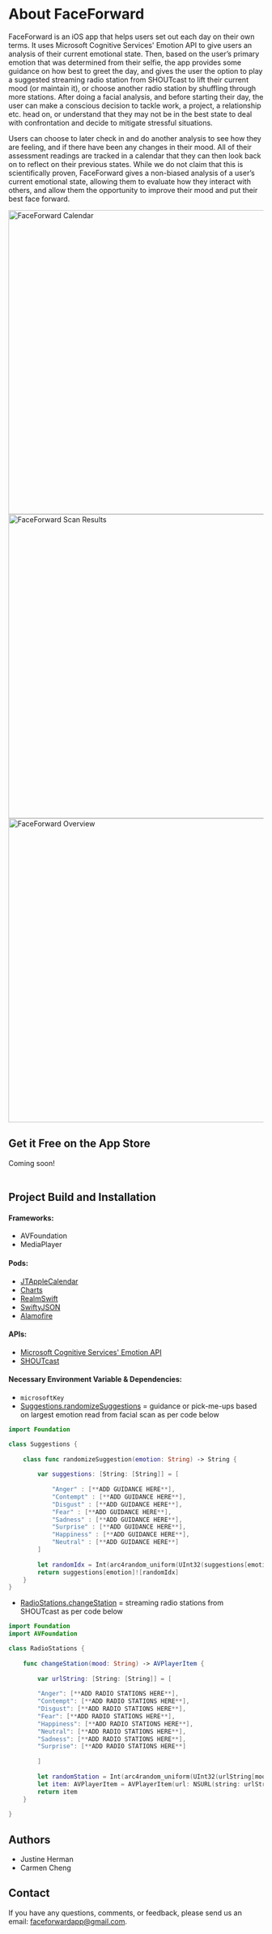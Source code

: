 # About FaceForward
FaceForward is an iOS app that helps users set out each day on their own terms. It uses Microsoft Cognitive Services' Emotion API to give users an analysis of their current emotional state. Then, based on the user’s primary emotion that was determined from their selfie, the app provides some guidance on how best to greet the day, and gives the user the option to play a suggested streaming radio station from SHOUTcast to lift their current mood (or maintain it), or choose another radio station by shuffling through more stations. After doing a facial analysis, and before starting their day, the user can make a conscious decision to tackle work, a project, a relationship etc. head on, or understand that they may not be in the best state to deal with confrontation and decide to mitigate stressful situations.

Users can choose to later check in and do another analysis to see how they are feeling, and if there have been any changes in their mood. All of their assessment readings are tracked in a calendar that they can then look back on to reflect on their previous states. While we do not claim that this is scientifically proven, FaceForward gives a non-biased analysis of a user’s current emotional state, allowing them to evaluate how they interact with others, and allow them the opportunity to improve their mood and put their best face forward. 

<img src="http://i.imgur.com/vfRY6tk.png" alt="FaceForward Calendar" style="height: 600px;"/>

<img src="http://i.imgur.com/TKJezGE.jpg" alt="FaceForward Scan Results" style="height: 600px;"/>

<img src="http://i.imgur.com/1HSsHJO.png" alt="FaceForward Overview" style="height: 600px;"/>

## Get it Free on the App Store
Coming soon! 
<br>
<br>

## Project Build and Installation

#### Frameworks:
+ AVFoundation
+ MediaPlayer

#### Pods:
+ [JTAppleCalendar](https://cocoapods.org/pods/JTAppleCalendar)
+ [Charts](https://cocoapods.org/pods/charts)
+ [RealmSwift](https://cocoapods.org/pods/Realm)
+ [SwiftyJSON](https://cocoapods.org/pods/SwiftyJSON)
+ [Alamofire](https://cocoapods.org/pods/Alamofire)

#### APIs:
+ [Microsoft Cognitive Services' Emotion API](https://www.microsoft.com/cognitive-services/en-us/emotion-api)
+ [SHOUTcast](https://www.shoutcast.com/)

#### Necessary Environment Variable & Dependencies:
+ `microsoftKey`
+ [Suggestions.randomizeSuggestions](../master/FaceForward/SuggestionsViewController.swift) = guidance or pick-me-ups based on largest emotion read from facial scan as per code below

```swift
import Foundation

class Suggestions {
    
    class func randomizeSuggestion(emotion: String) -> String {
        
        var suggestions: [String: [String]] = [
            
            "Anger" : [**ADD GUIDANCE HERE**],
            "Contempt" : [**ADD GUIDANCE HERE**],
            "Disgust" : [**ADD GUIDANCE HERE**],
            "Fear" : [**ADD GUIDANCE HERE**],
            "Sadness" : [**ADD GUIDANCE HERE**],
            "Surprise" : [**ADD GUIDANCE HERE**],
            "Happiness" : [**ADD GUIDANCE HERE**],
            "Neutral" : [**ADD GUIDANCE HERE**]
        ]
        
        let randomIdx = Int(arc4random_uniform(UInt32(suggestions[emotion]!.count)))
        return suggestions[emotion]![randomIdx]
    }
}
```
+ [RadioStations.changeStation](../master/FaceForward/RadioPlayer.swift) = streaming radio stations from SHOUTcast as per code below

```swift
import Foundation
import AVFoundation

class RadioStations {
    
    func changeStation(mood: String) -> AVPlayerItem {
        
        var urlString: [String: [String]] = [
        
        "Anger": [**ADD RADIO STATIONS HERE**],
        "Contempt": [**ADD RADIO STATIONS HERE**],
        "Disgust": [**ADD RADIO STATIONS HERE**],
        "Fear": [**ADD RADIO STATIONS HERE**],
        "Happiness": [**ADD RADIO STATIONS HERE**],
        "Neutral": [**ADD RADIO STATIONS HERE**],
        "Sadness": [**ADD RADIO STATIONS HERE**],
        "Surprise": [**ADD RADIO STATIONS HERE**]
        
        ]
        
        let randomStation = Int(arc4random_uniform(UInt32(urlString[mood]!.count)))
        let item: AVPlayerItem = AVPlayerItem(url: NSURL(string: urlString[mood]![randomStation]) as! URL)
        return item
    }
    
}
```

## Authors
+ Justine Herman
+ Carmen Cheng

## Contact
If you have any questions, comments, or feedback, please send us an email: <faceforwardapp@gmail.com>.